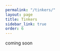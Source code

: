 ```yaml
---
permalink: "/tinkers/"
layout: page
title: Tinkers
sidebar_link: true
order: 6
---
```



coming soon